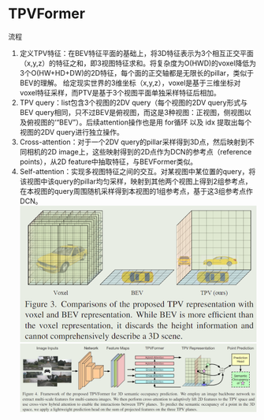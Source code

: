 # TPVFormer   
流程   
1. 定义TPV特征：在BEV特征平面的基础上，将3D特征表示为3个相互正交平面（x,y,z）的特征之和，即3视图特征求和。将复杂度为O(HWD)的voxel降低为3个O(HW+HD+DW)的2D特征，每个面的正交轴都是无限长的pillar，类似于BEV的理解。
给定现实世界的3维坐标（x,y,z），voxel是基于三维坐标对voxel特征采样，而PTV是基于3个视图平面单独采样特征后相加。   
2. TPV query：list包含3个视图的2DV query（每个视图的2DV query形式与BEV query相同，只不过BEV是俯视图，而这是3种视图：正视图，侧视图以及俯视图的‘“BEV”）。后续attention操作也是用 for循环 以及 idx 提取出每个视图的2DV query进行独立操作。   
3. Cross-attention：对于一个2DV query的pillar采样得到3D点，然后映射到不同相机的2D image上，这些映射得到的2D点作为DCN的参考点（reference points），从2D feature中抽取特征，与BEVFormer类似。   
4. Self-attention：实现多视图特征之间的交互。对某视图中某位置的query，将该视图中该query的pillar均匀采样，映射到其他两个视图上得到2组参考点，在本视图的query周围随机采样得到本视图的1组参考点，基于这3组参考点作DCN。   
![image.png](files\image_0.png)    
![image.png](files\image_m.png)    

